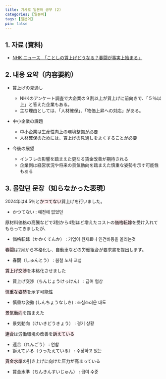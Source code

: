 ```yaml
---
title: 기사로 일본어 공부 (2)
categories: [일본어]
tags: [일본어]
pin: false
---
```


## 1. 자료 (資料)

- [NHK ニュース　「ことしの賃上げどうなる？春闘が事実上始まる」](https://www3.nhk.or.jp/news/html/20250122/k10014699751000.html)

## 2. 내용 요약（内容要約）

- 賃上げの見通し
  - NHKのアンケート調査で大企業の９割以上が賃上げに前向きで、「５％以上」と答えた企業もある。
  - 主な理由としては、「人材確保」、「物価上昇への対応」がある。

- 中小企業の課題
  - 中小企業は生産性向上の環境整備が必要
  - 人材確保のためには、賃上げの見通しをよくすることが必要

- 今後の展望
  - インフレの影響を踏まえた更なる賃金改善が期待される
  - 企業側は経営状況や将来の景気動向を踏まえた慎重な姿勢を示す可能性もある



## 3. 몰랐던 문장（知らなかった表現）

2024年は4.5％と<mark style="background-color: #ffebee">かつてない</mark>賃上げを行いました。

 - かつてない : 예전에 없었던

原材料価格の高騰などで3割から4割ほど増えたコストの<mark style="background-color: #ffebee">価格転嫁</mark>を受け入れてもらってきましたが、

 - 価格転嫁（かかくてんか） : 기업이 원재료나 인건비등을 올리는것
 
 <mark style="background-color: #ffebee">春闘</mark>は2月から本格化し、自動車などの労働組合が要求書を提出します。

- 春闘（しゅんとう） : 봄철 노사 교섭

<mark style="background-color: #ffebee">賃上げ交渉</mark>を本格化させました

- 賃上げ交渉（ちんじょうけっけん） : 급여 협상

<mark style="background-color: #ffebee">慎重な姿勢</mark>を示す可能性

- 慎重な姿勢 (しんちょうなしき) : 조심스러운 태도

<mark style="background-color: #ffebee">景気動向</mark>を踏まえた

- 景気動向（けいきどうきょう） : 경기 상황

<mark style="background-color: #ffebee">連合</mark>は労働環境の改善を<mark style="background-color: #ffebee">訴えている</mark>

- 連合（れんごう） : 연합
- 訴えている（うったえている） : 주장하고 있는

<mark style="background-color: #ffebee">賃金水準</mark>の引き上げに向けた圧力が高まっている

- 賃金水準（ちんきんすいじゅん） : 급여 수준

